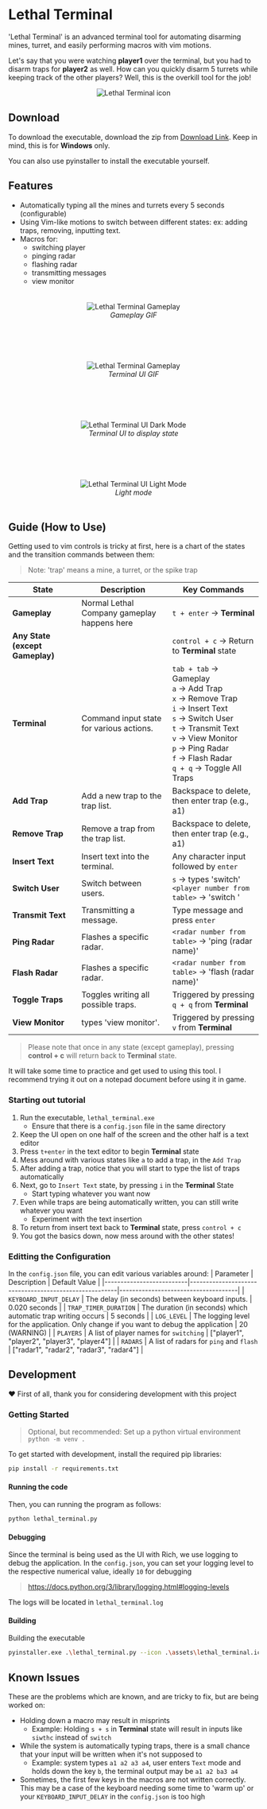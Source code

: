 # Lethal Terminal

'Lethal Terminal' is an advanced terminal tool for automating disarming mines, turret, and easily performing macros with vim motions.

Let's say that you were watching **player1** over the terminal, but you had to disarm traps for **player2** as well. How can you quickly disarm 5 turrets while keeping track of the other players? Well, this is the overkill tool for the job!
<p align="center">
  <img src="./assets/lethal_terminal.ico" alt="Lethal Terminal icon" />
</p>

## Download

To download the executable, download the zip from [Download Link](https://github.com/AllanKoder/Lethal-Terminal/blob/master/download). Keep in mind, this is for **Windows** only.

You can also use pyinstaller to install the executable yourself.

## Features
- Automatically typing all the mines and turrets every 5 seconds (configurable)
- Using Vim-like motions to switch between different states: ex: adding traps, removing, inputting text.
- Macros for:
    - switching player
    - pinging radar
    - flashing radar
    - transmitting messages
    - view monitor

<p align="center" style="padding: 20px">
  <img src="./assets/gameplay.gif" alt="Lethal Terminal Gameplay" />
  <br>
  <i>Gameplay GIF</i>
</p>

<br>

<p align="center" style="padding: 20px">
  <img src="./assets/terminal_gameplay.gif" alt="Lethal Terminal Gameplay" />
  <br>
  <i>Terminal UI GIF</i>
</p>

<br>

<p align="center" style="padding: 20px">
  <img src="./assets/terminal_gameplay.png" alt="Lethal Terminal UI Dark Mode" />
  <br>
  <i>Terminal UI to display state</i>
</p>

<br>

<p align="center" style="padding: 20px">
  <img src="./assets/light_mode.png" alt="Lethal Terminal UI Light Mode" />
  <br>
  <i>Light mode</i>
</p>



## Guide (How to Use)

Getting used to vim controls is tricky at first, here is a chart of the states and the transition commands between them:

> Note: 'trap' means a mine, a turret, or the spike trap

| **State**            | **Description**                                    | **Key Commands**                      |
|----------------------|----------------------------------------------------|---------------------------------------|
| **Gameplay**         | Normal Lethal Company gameplay happens here     | `t + enter` → **Terminal**                |
| **Any State (except Gameplay)**         |           | `control + c` → Return to **Terminal** state |
| **Terminal**         | Command input state for various actions.           | `tab + tab` → Gameplay <br> `a` → Add Trap <br> `x` → Remove Trap <br> `i` → Insert Text <br> `s` → Switch User <br> `t` → Transmit Text <br> `v` → View Monitor <br> `p` → Ping Radar <br> `f` → Flash Radar <br> `q + q` → Toggle All Traps |
| **Add Trap**         | Add a new trap to the trap list.     | Backspace to delete, then enter trap (e.g., a1) |
| **Remove Trap**      | Remove a trap from the trap list.     | Backspace to delete, then enter trap (e.g., a1) |
| **Insert Text**      | Insert text into the terminal.        | Any character input followed by `enter` |
| **Switch User**      | Switch between users.                 | `s` → types 'switch' <br> `<player number from table>` → 'switch <player name>' |
| **Transmit Text**    | Transmitting a message.                  | Type message and press `enter`       |
| **Ping Radar**       | Flashes a specific radar.                           |`<radar number from table>` → 'ping (radar name)'             |
| **Flash Radar**      | Flashes a specific radar.                          |`<radar number from table>` → 'flash (radar name)'             |
| **Toggle Traps**     | Toggles writing all possible traps.           | Triggered by pressing `q + q` from **Terminal**         |
| **View Monitor**     | types 'view monitor'.                     | Triggered by pressing `v` from **Terminal**             |
> Please note that once in any state (except gameplay), pressing  **control + c** will return back to **Terminal** state.

It will take some time to practice and get used to using this tool. I recommend trying it out on a notepad document before using it in game.

### Starting out tutorial

1. Run the executable, `lethal_terminal.exe`
    - Ensure that there is a `config.json` file in the same directory
1. Keep the UI open on one half of the screen and the other half is a text editor
1. Press `t+enter` in the text editor to begin **Terminal** state
1. Mess around with various states like `a` to add a trap, in the `Add Trap`
1. After adding a trap, notice that you will start to type the list of traps automatically
1. Next, go to `Insert Text` state, by pressing `i` in the **Terminal** State
    - Start typing whatever you want now
1. Even while traps are being automatically written, you can still write whatever you want
    - Experiment with the text insertion
1. To return from insert text back to **Terminal** state, press `control + c`
1. You got the basics down, now mess around with the other states!


### Editting the Configuration

In the `config.json` file, you can edit various variables around: 
| Parameter                | Description                                           | Default Value                          |
|--------------------------|-------------------------------------------------------|-------------------------------------|
| `KEYBOARD_INPUT_DELAY`   | The delay (in seconds) between keyboard inputs.      | 0.020 seconds                       |
| `TRAP_TIMER_DURATION`    | The duration (in seconds) which automatic trap writing occurs | 5 seconds                          |
| `LOG_LEVEL`              | The logging level for the application. Only change if you want to debug the application | 20 (WARNING) |
| `PLAYERS`                | A list of player names for `switching`    | ["player1", "player2", "player3", "player4"] |
| `RADARS`                 | A list of radars for `ping` and `flash`       | ["radar1", "radar2", "radar3", "radar4"] |


## Development
❤️ First of all, thank you for considering development with this project 

### Getting Started

> Optional, but recommended: Set up a python virtual environment `python -m venv .`

To get started with development, install the required pip libraries:
```sh
pip install -r requirements.txt
```

#### Running the code
Then, you can running the program as follows:
```sh
python lethal_terminal.py
```

#### Debugging

Since the terminal is being used as the UI with Rich, we use logging to debug the application. In the `config.json`, you can set your logging level to the respective numerical value, ideally `10` for debugging

> https://docs.python.org/3/library/logging.html#logging-levels

The logs will be located in `lethal_terminal.log`

#### Building

Building the executable
```sh
pyinstaller.exe .\lethal_terminal.py --icon .\assets\lethal_terminal.ico
```

## Known Issues

These are the problems which are known, and are tricky to fix, but are being worked on:

- Holding down a macro may result in misprints
    - Example: Holding `s + s` in **Terminal** state will result in inputs like `siwthc` instead of `switch`
- While the system is automatically typing traps, there is a small chance that your input will be written when it's not supposed to
    - Example: system types `a1 a2 a3 a4`, user enters `Text` mode and holds down the key `b`, the terminal output may be `a1 a2 ba3 a4`
- Sometimes, the first few keys in the macros are not written correctly. This may be a case of the keyboard needing some time to 'warm up' or your `KEYBOARD_INPUT_DELAY` in the `config.json` is too high
